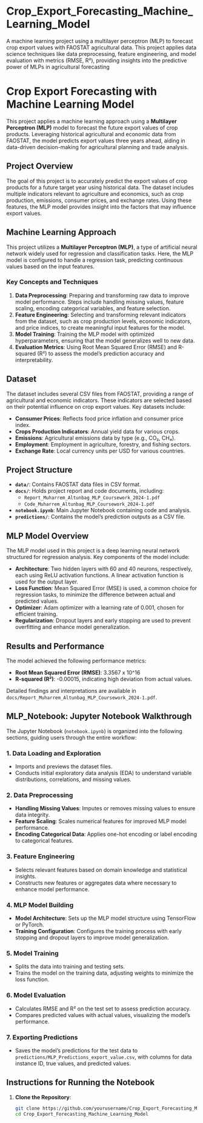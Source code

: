 # Crop_Export_Forecasting_Machine_Learning_Model
A machine learning project using a multilayer perceptron (MLP) to forecast crop export values with FAOSTAT agricultural data. This project applies data science techniques like data preprocessing, feature engineering, and model evaluation with metrics (RMSE, R²), providing insights into the predictive power of MLPs in agricultural forecasting
# Crop Export Forecasting with Machine Learning Model

This project applies a machine learning approach using a **Multilayer Perceptron (MLP)** model to forecast the future export values of crop products. Leveraging historical agricultural and economic data from FAOSTAT, the model predicts export values three years ahead, aiding in data-driven decision-making for agricultural planning and trade analysis.

## Project Overview
The goal of this project is to accurately predict the export values of crop products for a future target year using historical data. The dataset includes multiple indicators relevant to agriculture and economics, such as crop production, emissions, consumer prices, and exchange rates. Using these features, the MLP model provides insight into the factors that may influence export values.

## Machine Learning Approach
This project utilizes a **Multilayer Perceptron (MLP)**, a type of artificial neural network widely used for regression and classification tasks. Here, the MLP model is configured to handle a regression task, predicting continuous values based on the input features. 

### Key Concepts and Techniques
1. **Data Preprocessing**: Preparing and transforming raw data to improve model performance. Steps include handling missing values, feature scaling, encoding categorical variables, and feature selection.
2. **Feature Engineering**: Selecting and transforming relevant indicators from the dataset, such as crop production levels, economic indicators, and price indices, to create meaningful input features for the model.
3. **Model Training**: Training the MLP model with optimized hyperparameters, ensuring that the model generalizes well to new data.
4. **Evaluation Metrics**: Using Root Mean Squared Error (RMSE) and R-squared (R²) to assess the model’s prediction accuracy and interpretability.

## Dataset
The dataset includes several CSV files from FAOSTAT, providing a range of agricultural and economic indicators. These indicators are selected based on their potential influence on crop export values. Key datasets include:
- **Consumer Prices**: Reflects food price inflation and consumer price index.
- **Crops Production Indicators**: Annual yield data for various crops.
- **Emissions**: Agricultural emissions data by type (e.g., CO₂, CH₄).
- **Employment**: Employment in agriculture, forestry, and fishing sectors.
- **Exchange Rate**: Local currency units per USD for various countries.

## Project Structure
- **`data/`**: Contains FAOSTAT data files in CSV format.
- **`docs/`**: Holds project report and code documents, including:
  - `Report_Muharrem_Altunbag_MLP_Coursework_2024-1.pdf`
  - `Code_Muharrem_Altunbag_MLP_Coursework_2024-1.pdf`
- **`notebook.ipynb`**: Main Jupyter Notebook containing code and analysis.
- **`predictions/`**: Contains the model’s prediction outputs as a CSV file.

## MLP Model Overview
The MLP model used in this project is a deep learning neural network structured for regression analysis. Key components of the model include:
- **Architecture**: Two hidden layers with 60 and 40 neurons, respectively, each using ReLU activation functions. A linear activation function is used for the output layer.
- **Loss Function**: Mean Squared Error (MSE) is used, a common choice for regression tasks, to minimize the difference between actual and predicted values.
- **Optimizer**: Adam optimizer with a learning rate of 0.001, chosen for efficient training.
- **Regularization**: Dropout layers and early stopping are used to prevent overfitting and enhance model generalization.

## Results and Performance
The model achieved the following performance metrics:
- **Root Mean Squared Error (RMSE)**: 3.3567 x 10^16
- **R-squared (R²)**: -0.00015, indicating high deviation from actual values.  

Detailed findings and interpretations are available in `docs/Report_Muharrem_Altunbag_MLP_Coursework_2024-1.pdf`.

## MLP_Notebook: Jupyter Notebook Walkthrough
The Jupyter Notebook (`notebook.ipynb`) is organized into the following sections, guiding users through the entire workflow:

### 1. **Data Loading and Exploration**
   - Imports and previews the dataset files.
   - Conducts initial exploratory data analysis (EDA) to understand variable distributions, correlations, and missing values.
   
### 2. **Data Preprocessing**
   - **Handling Missing Values**: Imputes or removes missing values to ensure data integrity.
   - **Feature Scaling**: Scales numerical features for improved MLP model performance.
   - **Encoding Categorical Data**: Applies one-hot encoding or label encoding to categorical features.

### 3. **Feature Engineering**
   - Selects relevant features based on domain knowledge and statistical insights.
   - Constructs new features or aggregates data where necessary to enhance model performance.

### 4. **MLP Model Building**
   - **Model Architecture**: Sets up the MLP model structure using TensorFlow or PyTorch.
   - **Training Configuration**: Configures the training process with early stopping and dropout layers to improve model generalization.

### 5. **Model Training**
   - Splits the data into training and testing sets.
   - Trains the model on the training data, adjusting weights to minimize the loss function.

### 6. **Model Evaluation**
   - Calculates RMSE and R² on the test set to assess prediction accuracy.
   - Compares predicted values with actual values, visualizing the model’s performance.

### 7. **Exporting Predictions**
   - Saves the model’s predictions for the test data to `predictions/MLP_Predictions_export_value.csv`, with columns for data instance ID, true values, and predicted values.

## Instructions for Running the Notebook
1. **Clone the Repository**:
   ```bash
   git clone https://github.com/yourusername/Crop_Export_Forecasting_Machine_Learning_Model.git
   cd Crop_Export_Forecasting_Machine_Learning_Model

